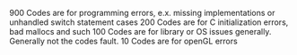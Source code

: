 900 Codes are for programming errors, e.x. missing implementations or unhandled switch statement cases
200 Codes are for C initialization errors, bad mallocs and such
100 Codes are for library or OS issues generally. Generally not the codes fault.
10 Codes are for openGL errors